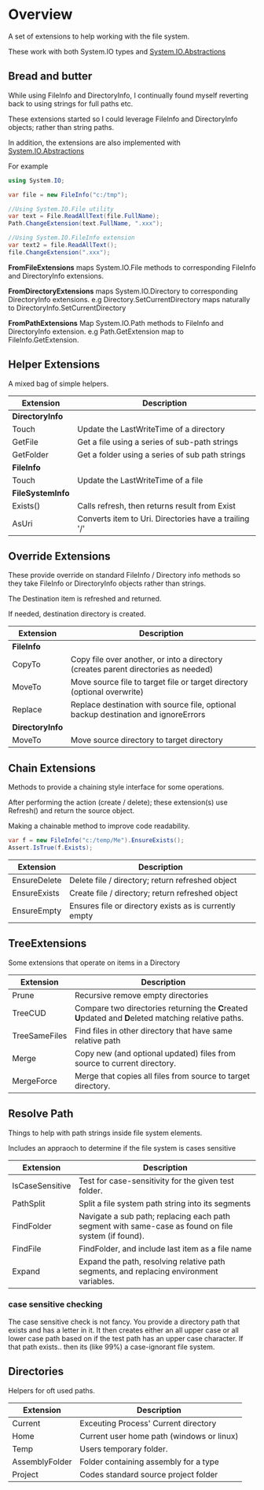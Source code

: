 # Overview
A set of extensions to help working with the file system.

These work with both System.IO types and 
[System.IO.Abstractions](https://github.com/TestableIO/System.IO.Abstractions)

## Bread and butter
While using FileInfo and DirectoryInfo, I continually found myself 
reverting back to using strings for full paths etc.

These extensions started so I could leverage FileInfo and DirectoryInfo objects;
rather than string paths.

In addition, the extensions are also implemented with
[System.IO.Abstractions](https://github.com/TestableIO/System.IO.Abstractions)

For example
```cs
using System.IO;

var file = new FileInfo("c:/tmp");

//Using System.IO.File utility
var text = File.ReadAllText(file.FullName);
Path.ChangeExtension(text.FullName, ".xxx");

//Using System.IO.FileInfo extension
var text2 = file.ReadAllText();
file.ChangeExtension(".xxx");
```
**FromFileExtensions** 
maps System.IO.File methods to corresponding 
FileInfo and DirectoryInfo extensions.

**FromDirectoryExtensions**
maps System.IO.Directory to corresponding DirectoryInfo extensions.
e.g Directory.SetCurrentDirectory maps naturally to DirectoryInfo.SetCurrentDirectory

**FromPathExtensions**
Map System.IO.Path methods to FileInfo and DirectoryInfo extension. e.g
Path.GetExtension map to FileInfo.GetExtension.

## Helper Extensions
A mixed bag of simple helpers. 

| Extension | Description |
| --------- | ----------- |
| **DirectoryInfo**|
|Touch    | Update the LastWriteTime of a directory |
|GetFile  | Get a file using a series of sub-path strings |
|GetFolder| Get a folder using a series of sub path strings |
| **FileInfo**|
|Touch | Update the LastWriteTime of a file |
| **FileSystemInfo**|
|Exists() | Calls refresh, then returns result from Exist |
|AsUri    | Converts item to Uri. Directories have a trailing '/'  |

## Override Extensions
These provide override on standard FileInfo / Directory info
methods so they take FileInfo or DirectoryInfo objects rather than 
strings.

The Destination item is refreshed and returned.

If needed, destination directory is created.

| Extension | Description |
| --------- | ----------- |
| **FileInfo** |
| CopyTo | Copy file over another, or into a directory (creates parent directories as needed) |
| MoveTo | Move source file to target file or target directory  (optional overwrite) |
| Replace | Replace destination with source file, optional backup destination and ignoreErrors|
| **DirectoryInfo**|
| MoveTo | Move source directory to target directory |

## Chain Extensions
Methods to provide a chaining style interface for some operations.

After performing the action (create / delete);
these extension(s) use Refresh() and return the source object.

Making a chainable method to improve code readability.
```c#
var f = new FileInfo("c:/temp/Me").EnsureExists();
Assert.IsTrue(f.Exists);
``` 

| Extension | Description |
| --------- | ----------- |
|EnsureDelete| Delete file / directory; return refreshed object       |
|EnsureExists| Create file / directory; return refreshed object       |
|EnsureEmpty | Ensures file or directory exists as is currently empty |

## TreeExtensions
Some extensions that operate on items in a Directory

| Extension | Description |
| --- | --- |
|Prune| Recursive remove empty directories |
| TreeCUD | Compare two directories returning the **C**reated **U**pdated and **D**eleted matching relative paths.|
| TreeSameFiles | Find files in other directory that have same relative path|
| Merge| Copy new (and optional updated) files from source to current directory. |
| MergeForce | Merge that copies all files from source to target directory. |

## Resolve Path
Things to help with path strings inside file system elements.

Includes an appraoch to determine if the file system is cases sensitive

| Extension      | Description |
| -------------- | ----------- |
| IsCaseSensitive| Test for case-sensitivity for the given test folder.|
| PathSplit      | Split a file system path string into its segments |
| FindFolder     | Navigate a sub path; replacing each path segment with same-case as found on file system (if found). |
| FindFile       | FindFolder, and include last item as a file name |
| Expand         | Expand the path, resolving relative path segments, and replacing environment variables. |

### case sensitive checking
The case sensitive check is not fancy. 
You provide a directory path that exists and has a letter in it.
It then creates either an all upper case or all lower case path based on 
if the test path has an upper case character.
If that path exists.. then its (like 99%) a case-ignorant file system.

## Directories
Helpers for oft used paths.

| Extension | Description |
| --------- | ----------- |
| Current | Exceuting Process' Current directory |
| Home    | Current user home path (windows or linux)  |
| Temp    | Users temporary folder.|
| AssemblyFolder| Folder containing assembly for a type |
| Project| Codes standard source project folder |
